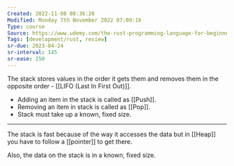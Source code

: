 ```yaml
---
Created: 2022-11-08 08:36:20
Modified: Monday 7th November 2022 07:09:16
Type: course
Source: https://www.udemy.com/the-rust-programming-language-for-beginners/?xref=E0Aed11STH4LPUQvCz0GJFABTmM=
Tags: [development/rust, review]
sr-due: 2023-04-24
sr-interval: 145
sr-ease: 250
---
```


The stack stores values in the order it gets them and removes them in the opposite order - [[LIFO (Last In First Out)]].

- Adding an item in the stack is called as [[Push]].
- Removing an item in stack is called as [[Pop]].
- Stack must take up a known, fixed size.

---

The stack is fast because of the way it accesses the data but in [[Heap]] you have to follow a [[pointer]] to get there.

Also, the data on the stack is in a known, fixed size. 